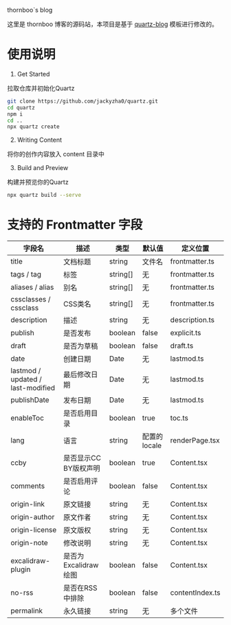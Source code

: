 thornboo`s blog

这里是 thornboo 博客的源码站，本项目是基于 [quartz-blog](https://github.com/iceprosurface/quartz-blog) 模板进行修改的。


# 使用说明

1. Get Started

拉取仓库并初始化Quartz

```bash
git clone https://github.com/jackyzha0/quartz.git
cd quartz
npm i
cd ..
npx quartz create
```

2. Writing Content

将你的创作内容放入 content 目录中

3. Build and Preview

构建并预览你的Quartz

```bash
npx quartz build --serve
```

# 支持的 Frontmatter 字段

| 字段名 | 描述 | 类型 | 默认值 | 定义位置 |
|-------|------|------|--------|---------|
| title | 文档标题 | string | 文件名 | frontmatter.ts |
| tags / tag | 标签 | string[] | 无 | frontmatter.ts |
| aliases / alias | 别名 | string[] | 无 | frontmatter.ts |
| cssclasses / cssclass | CSS类名 | string[] | 无 | frontmatter.ts |
| description | 描述 | string | 无 | description.ts |
| publish | 是否发布 | boolean | false | explicit.ts |
| draft | 是否为草稿 | boolean | false | draft.ts |
| date | 创建日期 | Date | 无 | lastmod.ts |
| lastmod / updated / last-modified | 最后修改日期 | Date | 无 | lastmod.ts |
| publishDate | 发布日期 | Date | 无 | lastmod.ts |
| enableToc | 是否启用目录 | boolean | true | toc.ts |
| lang | 语言 | string | 配置的locale | renderPage.tsx |
| ccby | 是否显示CC BY版权声明 | boolean | true | Content.tsx |
| comments | 是否启用评论 | boolean | false | Content.tsx |
| origin-link | 原文链接 | string | 无 | Content.tsx |
| origin-author | 原文作者 | string | 无 | Content.tsx |
| origin-license | 原文版权 | string | 无 | Content.tsx |
| origin-note | 修改说明 | string | 无 | Content.tsx |
| excalidraw-plugin | 是否为Excalidraw绘图 | boolean | false | Content.tsx |
| no-rss | 是否在RSS中排除 | boolean | false | contentIndex.ts |
| permalink | 永久链接 | string | 无 | 多个文件 |
